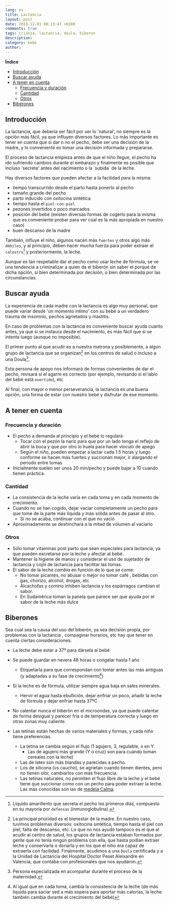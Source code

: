 ```yaml
---
lang: es
title: Lactancia
layout: post
date: 2018-12-01 08:13:47 +0200
comments: true
tags: crianza, lactancia, doula, biberon
description:
category: bebe
author:
---
```


**Índice**
<!-- TOC depthFrom:1 insertAnchor:true orderedList:true -->

- [Introducción](#introducci%C3%B3n)
- [Buscar ayuda](#buscar-ayuda)
- [A tener en cuenta](#a-tener-en-cuenta)
    - [Frecuencia y duración](#frecuencia-y-duraci%C3%B3n)
    - [Cantidad](#cantidad)
    - [Otros](#otros)
- [Biberones](#biberones)

<!-- /TOC -->

<a id="markdown-introducción" name="introducción"></a>
## Introducción

La lactancia, que debería ser fácil por ser lo 'natural', no siempre es la opción más fácil, ya que influyen diversos factores.
Lo más importante es tener en cuenta que si dar o no el pecho, debe ser una decisión de la madre, y lo conveniente es tomar una decisión informada y prepararse.

El proceso de lactancia empieza antes de que el niño llegue, el pecho ha ido sufriendo cambios durante el embarazo y finalmente es posible que incluso 'secrete' antes del nacimiento o la ´subida´ de la leche.

Hay diversos factores que pueden afectar a la facilidad para la misma:

- tiempo transcurrido desde el parto hasta ponerlo al pecho
- tamaño grande del pecho
- parto inducido con oxitocina sintética
- tiempo hasta el `piel-con-piel`
- pezones invertidos o poco marcados
- posición del bebé (existen diversas formas de cogerlo para la misma que es conveniente probar para ver cúal es la más apropiada en nuestro caso)
- buen descanso de la madre

También, influye el niño, algunos nacen más `fuertes` y otros algo más `débiles`, y al principio, deben hacer mucha fuerza para poder extraer el `calostro`[^calostro] y posteriormente, la leche.

[^calostro]: Líquido amarillento que secreta el pecho los primeros días, compuesto en su mayoría por `defensas` (inmunoglobulina).

Aunque es tan respetable dar el pecho como usar leche de fórmula, se ve una tendencia a criminalizar a quien da el biberón sin saber el porqué de dicha opción, si bien determinada por decisión, o bien determinada por las circunstancias.

<a id="markdown-buscar-ayuda" name="buscar-ayuda"></a>
## Buscar ayuda

La experiencia de cada madre con la lactancia es algo muy personal, que puede variar desde 'un momento íntimo' con su bebé a un verdadero trauma de insomnio, pechos agrietados y mastitis.

En caso de problemas con la lactancia es conveniente buscar ayuda cuanto antes, ya que si se instaura desde el nacimiento, es más fácil que si se intenta luego (aunque no imposible).

El primer punto al que acudir es a nuestra matrona y posiblemente, a algún grupo de lactancia que se organizan[^gruposlactancia] en los centros de salud o incluso a una Doula[^Doula].

[^Doula]: Persona especializada en acompañar durante el proceso de la maternidad.

[^gruposlactancia]: La principal prioridad es el bienestar de la madre. En nuestro caso, tuvimos problemas diversos: oxitocina sintética, tiempo hasta el piel con piel, falta de descanso, etc. Lo que no nos ayudó tampoco es el que al acudir al centro de salud, los grupos de lactancia estaban formados por gente que no tenía ningún problema con ella, que hasta podían extraer leche y conservarla o donarla y en los que el niño era capaz de extraerla con facilidad. Finalmente, acudimos a una `Doula` certificada y a la Unidad de Lactancia del Hospital Doctor Peset Aleixandre en Valencia, que contaba con profesionales que nos ayudaron.

Esta persona de apoyo nos informará de formas convenientes de dar el pecho, revisará si el agarre es correcto (por ejemplo, revisando si el labio del bebé está `evertido`), etc

Al final, con mayor o menor perseverancia, la lactancia es una buena opción, una forma de estar con nuestro bebé y disfrutar de ese momento.

<a id="markdown-a-tener-en-cuenta" name="a-tener-en-cuenta"></a>
## A tener en cuenta

<a id="markdown-frecuencia-y-duración" name="frecuencia-y-duración"></a>
### Frecuencia y duración
- El pecho a demanda al principio y el bebé lo regulará
    - Tocar con el pezón la nariz para que por un lado tenga el reflejo de abrir la boca y que por otro lo huela para hacer vínculo de apego
    - Según el niño, pueden empezar a lactar cada 1.5 horas y luego conforme se hacen más fuertes y succionan mejor, ir alargando el periodo entre tomas
- Inicialmente suelen ser unos 20 min/pecho y puede bajar a 10 cuando tienen práctica.

<a id="markdown-cantidad" name="cantidad"></a>
### Cantidad
- La consistencia de la leche varía en cada toma y en cada momento de crecimiento.
- Cuando no se han cogido, dejar vaciar completamente un pecho para que tome de la parte más líquida y más sólida antes de pasar al otro.
    - Si no se acaba, continuar con el que no vació
- Aproximadamente se deshinchará a la mitad de volumen al vaciarlo

<a id="markdown-otros" name="otros"></a>
### Otros
- Sólo tomar vitaminas post parto que sean especiales para lactancia, ya que pueden excretarse por la leche y afectar al bebé.
- Mantener la higiene de manos y considerar el uso de sujetador de lactancia y cojín de lactancia para facilitar las tomas.
- El sabor de la leche *cambia* en función de lo que se come:
    - No tomar picantes, no abusar o mejor no tomar café , bebidas con gas, chorizo, alcohol, drogas, etc
    - Alcachofas y comino inhiben lactancia y los espárragos cambian el sabor.
    - En Sudamérica toman la panela que parece ser que ayuda por el sabor de la leche más dulce

<a id="markdown-biberones" name="biberones"></a>
## Biberones
Sea cual sea la causa del uso del biberón, ya sea decisión propia, por problemas con la lactancia , compaginar horarios, etc hay que tener en cuenta ciertas consideraciones:

- La leche debe estar a 37º para dársela al bebé
- Se puede guardar en nevera 48 horas o congelar hasta 1 año
    - Etiquetarla para que correspondan con tomar antes las más antiguas (y adaptadas a su fase de crecimiento[^fasecrecimiento])

- Si la leche es de fórmula, utilizar siempre agua baja en sales minerales.
    - Hervir el agua hasta ebullición, dejar enfriar un poco, añadir la leche de fórmula y dejar enfriar hasta 37ºC
- No calentar nunca el biberón en el microondas, ya que puede calentar de forma desigual y parecer fría o de temperatura correcta y luego en otras zonas muy caliente.
- Las tetinas están hechas de varios materiales y formas, y cada niño tiene preferencias.
    - La tetina se cambia según el flujo (1 agujero, 3, regulable, o en Y.
        -  Las de agujero más grande (Y o cruz) son para cuando toman cereales con la leche)
    - Las de latex son más blandas y parecidas a pecho.
    - Los de silicona (vs caucho), se agrietan cuando tienen dientes, pero no tienen olor, cambiarlos con más frecuencia.
    - Las tetinas naturales, no permiten el flujo libre de la leche y el bebé tiene que succionar como con un pecho para poder extraer la leche. Las más conocidas son las de [medela Calma](https://amzn.to/2DUrJh5).

[^fasecrecimiento]: Al igual que en cada toma, cambia la consistencia de la leche (de más liquida para saciar sed a más espera para aportar más calorías, la leche también cambia durante el crecimiento del bebé)